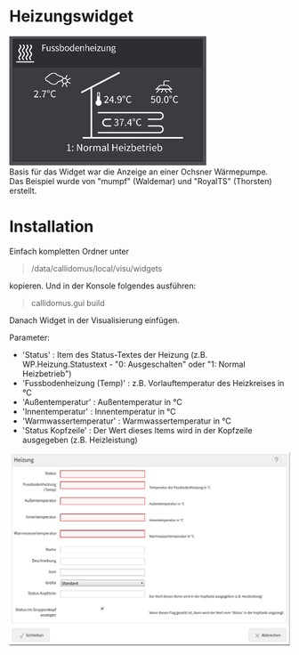 # Heizungswidget

![Heizungswidget-Anzeige](screen.png)<br>
Basis für das Widget war die Anzeige an einer Ochsner Wärmepumpe.<br>
Das Beispiel wurde von "mumpf" (Waldemar) und "RoyalTS" (Thorsten) erstellt.

# Installation
Einfach kompletten Ordner unter 

> /data/callidomus/local/visu/widgets 

kopieren.
Und in der Konsole folgendes ausführen:

> callidomus.gui build

Danach Widget in der Visualisierung einfügen.


Parameter:
* 'Status' : Item des Status-Textes der Heizung (z.B. WP.Heizung.Statustext - "0: Ausgeschalten" oder "1: Normal Heizbetrieb")
* 'Fussbodenheizung (Temp)' : z.B. Vorlauftemperatur des Heizkreises in °C
* 'Außentemperatur' : Außentemperatur in °C
* 'Innentemperatur' : Innentemperatur in °C
* 'Warmwassertemperatur' : Warmwassertemperatur in °C
* 'Status Kopfzeile' : Der Wert dieses Items wird in der Kopfzeile ausgegeben (z.B. Heizleistung)

![Heizungs-Visu](visu.png)
